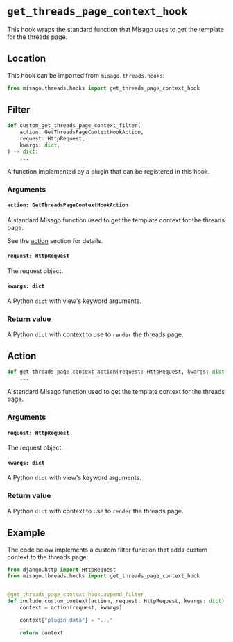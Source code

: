 # `get_threads_page_context_hook`

This hook wraps the standard function that Misago uses to get the template for the threads page.


## Location

This hook can be imported from `misago.threads.hooks`:

```python
from misago.threads.hooks import get_threads_page_context_hook
```


## Filter

```python
def custom_get_threads_page_context_filter(
    action: GetThreadsPageContextHookAction,
    request: HttpRequest,
    kwargs: dict,
) -> dict:
    ...
```

A function implemented by a plugin that can be registered in this hook.


### Arguments

#### `action: GetThreadsPageContextHookAction`

A standard Misago function used to get the template context for the threads page.

See the [action](#action) section for details.


#### `request: HttpRequest`

The request object.


#### `kwargs: dict`

A Python `dict` with view's keyword arguments.


### Return value

A Python `dict` with context to use to `render` the threads page.


## Action

```python
def get_threads_page_context_action(request: HttpRequest, kwargs: dict) -> dict:
    ...
```

A standard Misago function used to get the template context for the threads page.


### Arguments

#### `request: HttpRequest`

The request object.


#### `kwargs: dict`

A Python `dict` with view's keyword arguments.


### Return value

A Python `dict` with context to use to `render` the threads page.


## Example

The code below implements a custom filter function that adds custom context to the threads page:

```python
from django.http import HttpRequest
from misago.threads.hooks import get_threads_page_context_hook


@get_threads_page_context_hook.append_filter
def include_custom_context(action, request: HttpRequest, kwargs: dict) -> dict:
    context = action(request, kwargs)

    context["plugin_data"] = "..."

    return context
```